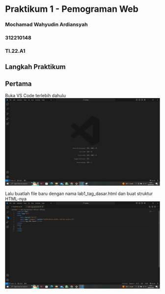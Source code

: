 # Praktikum 1 - Pemograman Web
### Mochamad Wahyudin Ardiansyah
### 312210148
### TI.22.A1

## Langkah Praktikum 
## Pertama
Buka VS Code terlebih dahulu
![gambar-1][def-1]

[def-1]: /image/ss1.png

Lalu buatlah file baru dengan nama lab1_tag_dasar.html dan buat struktur HTML-nya
![gambar-2][def-2]

[def-2]: /image/ss2.png